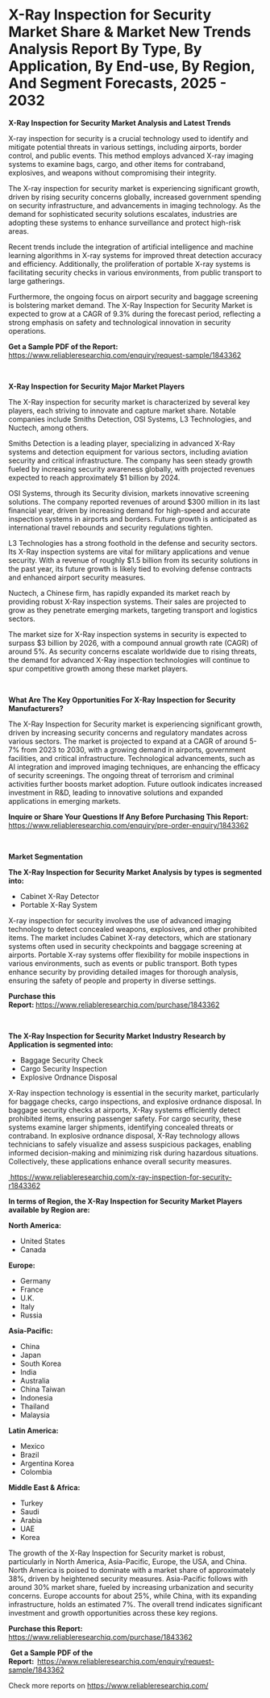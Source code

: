 <p><h1>X-Ray Inspection for Security Market Share & Market New Trends Analysis Report By Type, By Application, By End-use, By Region, And Segment Forecasts, 2025 - 2032</h1></p><p><strong>X-Ray Inspection for Security Market Analysis and Latest Trends</strong></p>
<p><p>X-ray inspection for security is a crucial technology used to identify and mitigate potential threats in various settings, including airports, border control, and public events. This method employs advanced X-ray imaging systems to examine bags, cargo, and other items for contraband, explosives, and weapons without compromising their integrity. </p><p>The X-ray inspection for security market is experiencing significant growth, driven by rising security concerns globally, increased government spending on security infrastructure, and advancements in imaging technology. As the demand for sophisticated security solutions escalates, industries are adopting these systems to enhance surveillance and protect high-risk areas. </p><p>Recent trends include the integration of artificial intelligence and machine learning algorithms in X-ray systems for improved threat detection accuracy and efficiency. Additionally, the proliferation of portable X-ray systems is facilitating security checks in various environments, from public transport to large gatherings. </p><p>Furthermore, the ongoing focus on airport security and baggage screening is bolstering market demand. The X-Ray Inspection for Security Market is expected to grow at a CAGR of 9.3% during the forecast period, reflecting a strong emphasis on safety and technological innovation in security operations.</p></p>
<p><strong>Get a Sample PDF of the Report:&nbsp;</strong> <a href="https://www.reliableresearchiq.com/enquiry/request-sample/1843362?utm_campaign=2442&utm_medium=2&utm_source=Github&utm_content=ia&utm_term=13022025&utm_id=x-ray-inspection-for-security">https://www.reliableresearchiq.com/enquiry/request-sample/1843362</a></p>
<p>&nbsp;</p>
<p><strong>X-Ray Inspection for Security Major Market Players</strong></p>
<p><p>The X-Ray inspection for security market is characterized by several key players, each striving to innovate and capture market share. Notable companies include Smiths Detection, OSI Systems, L3 Technologies, and Nuctech, among others.</p><p>Smiths Detection is a leading player, specializing in advanced X-Ray systems and detection equipment for various sectors, including aviation security and critical infrastructure. The company has seen steady growth fueled by increasing security awareness globally, with projected revenues expected to reach approximately $1 billion by 2024.</p><p>OSI Systems, through its Security division, markets innovative screening solutions. The company reported revenues of around $300 million in its last financial year, driven by increasing demand for high-speed and accurate inspection systems in airports and borders. Future growth is anticipated as international travel rebounds and security regulations tighten.</p><p>L3 Technologies has a strong foothold in the defense and security sectors. Its X-Ray inspection systems are vital for military applications and venue security. With a revenue of roughly $1.5 billion from its security solutions in the past year, its future growth is likely tied to evolving defense contracts and enhanced airport security measures.</p><p>Nuctech, a Chinese firm, has rapidly expanded its market reach by providing robust X-Ray inspection systems. Their sales are projected to grow as they penetrate emerging markets, targeting transport and logistics sectors.</p><p>The market size for X-Ray inspection systems in security is expected to surpass $3 billion by 2026, with a compound annual growth rate (CAGR) of around 5%. As security concerns escalate worldwide due to rising threats, the demand for advanced X-Ray inspection technologies will continue to spur competitive growth among these market players.</p></p>
<p>&nbsp;</p>
<p><strong>What Are The Key Opportunities For X-Ray Inspection for Security Manufacturers?</strong></p>
<p><p>The X-Ray Inspection for Security market is experiencing significant growth, driven by increasing security concerns and regulatory mandates across various sectors. The market is projected to expand at a CAGR of around 5-7% from 2023 to 2030, with a growing demand in airports, government facilities, and critical infrastructure. Technological advancements, such as AI integration and improved imaging techniques, are enhancing the efficacy of security screenings. The ongoing threat of terrorism and criminal activities further boosts market adoption. Future outlook indicates increased investment in R&D, leading to innovative solutions and expanded applications in emerging markets.</p></p>
<p><strong>Inquire or Share Your Questions If Any Before Purchasing This Report:</strong> <a href="https://www.reliableresearchiq.com/enquiry/pre-order-enquiry/1843362?utm_campaign=2442&utm_medium=2&utm_source=Github&utm_content=ia&utm_term=13022025&utm_id=x-ray-inspection-for-security">https://www.reliableresearchiq.com/enquiry/pre-order-enquiry/1843362</a></p>
<p>&nbsp;</p>
<p><strong>Market Segmentation</strong></p>
<p><strong>The X-Ray Inspection for Security Market Analysis by types is segmented into:</strong></p>
<p><ul><li>Cabinet X-Ray Detector</li><li>Portable X-Ray System</li></ul></p>
<p><p>X-ray inspection for security involves the use of advanced imaging technology to detect concealed weapons, explosives, and other prohibited items. The market includes Cabinet X-ray detectors, which are stationary systems often used in security checkpoints and baggage screening at airports. Portable X-ray systems offer flexibility for mobile inspections in various environments, such as events or public transport. Both types enhance security by providing detailed images for thorough analysis, ensuring the safety of people and property in diverse settings.</p></p>
<p><strong>Purchase this Report:&nbsp;</strong><a href="https://www.reliableresearchiq.com/purchase/1843362?utm_campaign=2442&utm_medium=2&utm_source=Github&utm_content=ia&utm_term=13022025&utm_id=x-ray-inspection-for-security">https://www.reliableresearchiq.com/purchase/1843362</a></p>
<p>&nbsp;</p>
<p><strong>The X-Ray Inspection for Security Market Industry Research by Application is segmented into:</strong></p>
<p><ul><li>Baggage Security Check</li><li>Cargo Security Inspection</li><li>Explosive Ordnance Disposal</li></ul></p>
<p><p>X-Ray inspection technology is essential in the security market, particularly for baggage checks, cargo inspections, and explosive ordnance disposal. In baggage security checks at airports, X-Ray systems efficiently detect prohibited items, ensuring passenger safety. For cargo security, these systems examine larger shipments, identifying concealed threats or contraband. In explosive ordnance disposal, X-Ray technology allows technicians to safely visualize and assess suspicious packages, enabling informed decision-making and minimizing risk during hazardous situations. Collectively, these applications enhance overall security measures.</p></p>
<p><a href="https://www.reliableresearchiq.com/x-ray-inspection-for-security-r1843362?utm_campaign=2442&utm_medium=2&utm_source=Github&utm_content=ia&utm_term=13022025&utm_id=x-ray-inspection-for-security">&nbsp;https://www.reliableresearchiq.com/x-ray-inspection-for-security-r1843362</a></p>
<p><strong>In terms of Region, the X-Ray Inspection for Security Market Players available by Region are:</strong></p>
<p>
    <p> <strong> North America: </strong>
        <ul>
            <li>United States</li>
            <li>Canada</li>
        </ul>
        </p> 
    <p> <strong> Europe: </strong>
        <ul>
            <li>Germany</li>
            <li>France</li>
            <li>U.K.</li>
            <li>Italy</li>
            <li>Russia</li>
        </ul>
        </p> 
    <p> <strong> Asia-Pacific: </strong>
        <ul>
            <li>China</li>
            <li>Japan</li>
            <li>South Korea</li>
            <li>India</li>
            <li>Australia</li>
            <li>China Taiwan</li>
            <li>Indonesia</li>
            <li>Thailand</li>
            <li>Malaysia</li>
        </ul>
        </p> 
    <p> <strong> Latin America: </strong>
        <ul>
            <li>Mexico</li>
            <li>Brazil</li>
            <li>Argentina Korea</li>
            <li>Colombia</li>
        </ul>
        </p> 
    <p> <strong> Middle East & Africa: </strong>
        <ul>
            <li>Turkey</li>
            <li>Saudi</li>
            <li>Arabia</li>
            <li>UAE</li>
            <li>Korea</li>
        </ul>
    </p>
    </p>
<p><p>The growth of the X-Ray Inspection for Security market is robust, particularly in North America, Asia-Pacific, Europe, the USA, and China. North America is poised to dominate with a market share of approximately 38%, driven by heightened security measures. Asia-Pacific follows with around 30% market share, fueled by increasing urbanization and security concerns. Europe accounts for about 25%, while China, with its expanding infrastructure, holds an estimated 7%. The overall trend indicates significant investment and growth opportunities across these key regions.</p></p>
<p><strong>Purchase this Report: </strong><a href="https://www.reliableresearchiq.com/purchase/1843362?utm_campaign=2442&utm_medium=2&utm_source=Github&utm_content=ia&utm_term=13022025&utm_id=x-ray-inspection-for-security">https://www.reliableresearchiq.com/purchase/1843362</a></p>
<p>&nbsp;<strong>Get a Sample PDF of the Report:&nbsp;&nbsp;</strong><a href="https://www.reliableresearchiq.com/enquiry/request-sample/1843362?utm_campaign=2442&utm_medium=2&utm_source=Github&utm_content=ia&utm_term=13022025&utm_id=x-ray-inspection-for-security">https://www.reliableresearchiq.com/enquiry/request-sample/1843362</a></p>
<p><strong></strong></p>
<p>Check more reports on <a href="https://www.reliableresearchiq.com/?utm_campaign=2442&utm_medium=2&utm_source=Github&utm_content=ia&utm_term=13022025&utm_id=x-ray-inspection-for-security">https://www.reliableresearchiq.com/</a></p>